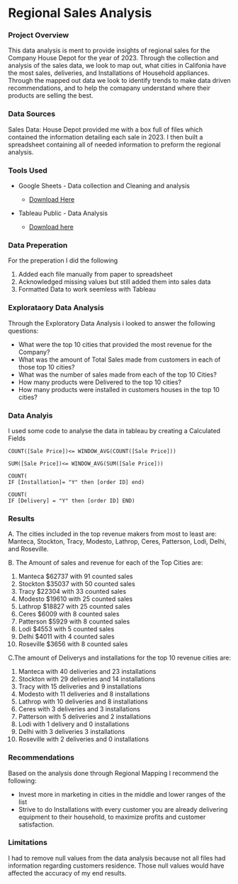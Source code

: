 # Regional Sales Analysis

### Project Overview

This data analysis is ment to provide insights of regional sales for the Company House Depot for the year of 2023. Through the collection and analysis of the sales data, we look to map out, what cities in Califonia have the most sales, deliveries, and Installations of Household appliances. Through the mapped out data we look to identify trends to make data driven recommendations, and to help the comapany understand where their products are selling the best.

### Data Sources

Sales Data: House Depot provided me with a box full of files which contained the information detailing each sale in 2023. I then built a spreadsheet containing all of needed information to preform the regional analysis. 

### Tools Used

- Google Sheets - Data collection and Cleaning and analysis
   - [Download Here](https://github.com/BrandonDuenas/House-Depot-Sales-by-Region/blob/main/House%20Depot%20Regional%20-%20Sheet1.csv)

- Tableau Public - Data Analysis
   - [Download here](https://public.tableau.com/views/HousedepotsalesbyRegion/Dashboard1?:language=en-US&:sid=&:redirect=auth&:display_count=n&:origin=viz_share_link)

### Data Preperation

For the preperation I did the following
1. Added each file manually from paper to spreadsheet
2. Acknowledged missing values but still added them into sales data
3. Formatted Data to work seemless with Tableau
   
### Explorataory Data Analysis

Through the Exploratory Data Analysis i looked to answer the following questions:

- What were the top 10 cities that provided the most revenue for the Company?
- What was the amount of Total Sales made from customers in each of those top 10 cities?
- What was the number of sales made from each of the top 10 Cities?
- How many products were Delivered to the top 10 cities?
- How many products were installed in customers houses in the top 10 cities?

### Data Analyis

I used some code to analyse the data in tableau by creating a Calculated Fields
   ``` Tableau
COUNT([Sale Price])<= WINDOW_AVG(COUNT([Sale Price]))
```
  ``` Tableau
SUM([Sale Price])<= WINDOW_AVG(SUM([Sale Price]))
```
``` Tableau
COUNT(
IF [Installation]= "Y" then [order ID] end)
```
``` Tableau
COUNT(
IF [Delivery] = "Y" then [order ID] END)
```

### Results

A. The cities included in the top revenue makers from most to least are:  Manteca, Stockton, Tracy, Modesto, Lathrop, Ceres, Patterson, Lodi, Delhi, and Roseville.

B. The Amount of sales and revenue for each of the Top Cities are:
   1. Manteca $62737 with 91 counted sales
   2. Stockton $35037 with 50 counted sales
   3. Tracy $22304 with 33 counted sales
   4. Modesto $19610 with 25 counted sales
   5. Lathrop $18827 with 25 counted sales
   6. Ceres $6009 with 8 counted sales
   7. Patterson $5929 with 8 counted sales
   8. Lodi $4553 with 5 counted sales
   9. Delhi $4011 with 4 counted sales
   10. Roseville $3656 with 8 counted sales

C.The amount of Deliverys and installations for the top 10 revenue cities are: 
   1. Manteca with 40 deliveries and 23 installations
   2. Stockton with 29 deliveries and 14 installations
   3. Tracy with 15 deliveries and 9 installations
   4. Modesto with 11 deliveries and 8 installations
   5. Lathrop with 10 deliveries and 8 installations
   6. Ceres with 3 deliveries and 3 installations
   7. Patterson with 5 deliveries and 2 installations
   8. Lodi with 1 delivery and 0 installations
   9. Delhi with 3 deliveries 3 installations
   10. Roseville with 2 deliveries and 0 installations

### Recommendations
Based on the analysis done through Regional Mapping I recommend the following:

- Invest more in marketing in cities in the middle and lower ranges of the list
- Strive to do Installations with every customer you are already delivering equipment to their household, to maximize profits and customer satisfaction.

### Limitations 

I had to remove null values  from the data analysis because not all files had information regarding customers residence. Those null values would have affected the accuracy of my end results.



